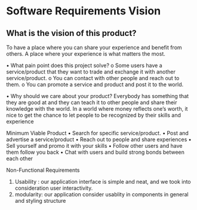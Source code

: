 # Software Requirements Vision

## What is the vision of this product?

To have a place where you can share your experience and benefit from others. 
A place where your experience is what matters the most. 

•	What pain point does this project solve?
o	Some users have a service/product that they want to trade and exchange it with another service/product. 
o	You can contact with other people and reach out to them.
o	You can promote a service and product and post it to the world. 

•	Why should we care about your product?
Everybody has something that they are good at and they can teach it to other people and share their knowledge with the world. 
In a world where money reflects one’s worth, it nice to get the chance to let people to be recognized by their skills and experience 

Minimum Viable Product
•	Search for specific service/product.
•	Post and advertise a service/product 
•	Reach out to people and share experiences 
•	Sell yourself and promo it with your skills 
•	Follow other users and have them follow you back 
•	Chat with users and build  strong bonds between each other 

Non-Functional Requirements
1.	Usability : our application interface is simple and neat, and we took into consideration user interactivity.
2.	modularity: our application consider usablity in components in general and styling structure




